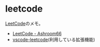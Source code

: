 # leetcode
[LeetCode](https://leetcode.com/)のメモ。

- [LeetCode - Ashroom66](https://leetcode.com/Ashroom66/)
- [vscode-leetcode](https://github.com/LeetCode-OpenSource/vscode-leetcode)(利用している拡張機能)
